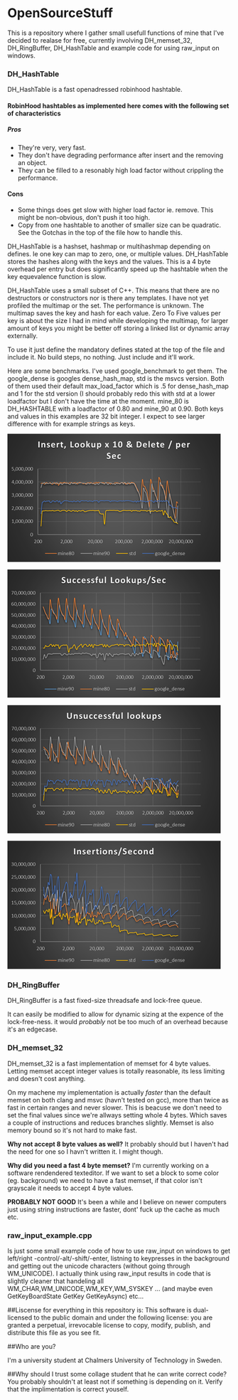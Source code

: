 # OpenSourceStuff

This is a repository where I gather small usefull functions of mine that I've decided to realase for free, currently involving DH_memset_32, DH_RingBuffer, DH_HashTable and example code for using raw_input on windows.

### DH_HashTable
DH_HashTable is a fast openadressed robinhood hashtable.

#### RobinHood hashtables as implemented here comes with the following set of characteristics
##### Pros
  * They're very, very fast.
  * They don't have degrading performance after insert and the removing an object.
  * They can be filled to a resonably high load factor without crippling the performance.
  
#### Cons
  * Some things does get slow with higher load factor ie. remove. This might be non-obvious, don't push it too high.
  * Copy from one hashtable to another of smaller size can be quadratic. See the Gotchas in the top of the file how to handle this.
  
DH_HashTable is a hashset, hashmap or multihashmap depending on defines. Ie one key can map to zero, one, or multiple values.
DH_HashTable stores the hashes along with the keys and the values. This is a 4 byte overhead per entry but does significantly speed up the hashtable when the key equevalence function is slow.

DH_HashTable uses a small subset of C++. This means that there are no destructors or constructors nor is there any templates. I have not yet profiled the multimap or the set. The performance is unknown. The multimap saves the key and hash for each value. Zero To Five values per key is about the size I had in mind while developing the multimap, for larger amount of keys you might be better off storing a linked list or dynamic array externally.

To use it just define the mandatory defines stated at the top of the file and include it. No build steps, no nothing. Just include and it'll work. 

Here are some benchmarks. I've used google_benchmark to get them. The google_dense is googles dense_hash_map, std is the msvcs version.
Both of them used their default max_load_factor which is .5 for dense_hash_map and 1 for the std version (I should probably redo this with std at a lower loadfactor but I don't have the time at the moment. mine_80 is DH_HASHTABLE with a loadfactor of 0.80 and mine_90 at 0.90. Both keys and values in this examples are 32 bit integer. I expect to see larger difference with for example strings as keys.

![10xlookup,insert,remove](Pictures/10xinsert_remove_delete_per_sec.png)

![successful lookup](Pictures/successfull_lookups.png)

![unsucessful lookup](Pictures/unsuccessfull_lookups.png)

![insertions](Pictures/insertions.png)



### DH_RingBuffer
DH_RingBuffer is a fast fixed-size threadsafe and lock-free queue.

It can easily be modified to allow for dynamic sizing at the expence of the lock-free-ness. it would _probably_ not be too much of an overhead because it's an edgecase. 


### DH_memset_32
DH_memset_32 is a fast implementation of memset for 4 byte values.
Letting memset accept integer values is totally reasonable, its less limiting and doesn't cost anything.

On my machene my implementation is actually *faster* than the default memset on both clang and msvc (havn't tested on gcc), more than twice as fast in certain ranges and never slower. This is beacuse we don't need to set the final values since we're allways setting whole 4 bytes. Which saves a couple of instructions and reduces branches slightly. Memset is also memory bound so it's not hard to make fast.

**Why not accept 8 byte values as well?**
It probably should but I haven't had the need for one so I havn't written it. I might though.

**Why did you need a fast 4 byte memset?**
I'm currently working on a software rendendered texteditor. If we want to set a block to some color (eg. background) we need to have a fast memset, if that color isn't grayscale it needs to accept 4 byte values.

**PROBABLY NOT GOOD**
It's been a while and I believe on newer computers just using string instructions are faster, dont' fuck up the cache as much etc.




### raw_input_example.cpp
Is just some small example code of how to use raw_input on windows to get left/right -control/-alt/-shift/-enter, listning to keypresses in the background and getting out the unicode characters (without going through WM_UNICODE). I actually think using raw_input results in  code that is slightly cleaner that handeling all WM_CHAR,WM_UNICODE,WM_KEY,WM_SYSKEY ... (and maybe even GetKeyBoardState GetKey GetKeyAsync) etc...  



##Liscense for everything in this repository is:
  This software is dual-licensed to the public domain and under the following
  license: you are granted a perpetual, irrevocable license to copy, modify,
  publish, and distribute this file as you see fit.
  
  
  
##Who are you?
  
  I'm a university student at Chalmers University of Technology in Sweden. 
  
##Why should I trust some collage student that he can write correct code?
 You probably shouldn't at least not if something is depending on it. Verify that the implimentation is correct youself. 
  
